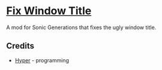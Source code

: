 # [Fix Window Title](https://gamebanana.com/mods/293990)
A mod for Sonic Generations that fixes the ugly window title.

## Credits
- [Hyper](https://github.com/HyperBE32) - programming